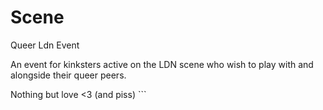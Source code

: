 # Scene
Queer Ldn Event 

An event for kinksters active on the LDN scene who wish to play with and alongside their queer peers.

Nothing but love <3 (and piss) ```
